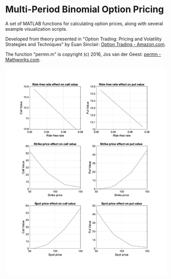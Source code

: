 # Multi-Period Binomial Option Pricing

A set of MATLAB functions for calculating option prices, along with several example visualization scripts.

Developed from theory presented in "Option Trading: Pricing and Volatility Strategies and Techniques" by Euan Sinclair: [Option Trading - Amazon.com](http://a.co/d/b3Ki7BV "http://a.co/d/b3Ki7BV").

The function "permn.m" is copyright (c) 2016, Jos van der Geest: [permn - Mathworks.com](https://www.mathworks.com/matlabcentral/fileexchange/7147-permn-v-n-k "https://www.mathworks.com/matlabcentral/fileexchange/7147-permn-v-n-k").

![](/ExamplePlot.png)

